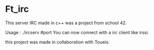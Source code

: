# Ft_irc
This server IRC made in c++ was a project from school 42.


Usage : ./ircserv #port
You can now connect with a irc client like irssi.

this project was made in collaboration with Toueis.
